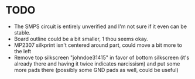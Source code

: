 # TODO

  * The SMPS circuit is entirely unverified and I'm not sure if it even can be
    stable.
  * Board outline could be a bit smaller, 1 thou seems okay.
  * MP2307 silkprint isn't centered around part, could move a bit more to the 
    left
  * Remove top silkscreen "johndoe31415" in favor of bottom silkscreen (it's
    already there and having it twice indicates narcissism) and put some more
    pads there (possibly some GND pads as well, could be useful)
